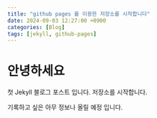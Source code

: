 ```yaml
---
title: "github pages 를 이용한 저장소를 시작합니다"
date: 2024-09-03 12:27:00 +0900
categories: [Blog]
tags: [jekyll, github-pages]
---
```


# 안녕하세요
첫 Jekyll 블로그 포스트 입니다.
저장소를 시작합니다.

기록하고 싶은 아무 정보나 올릴 예정 입니다.
